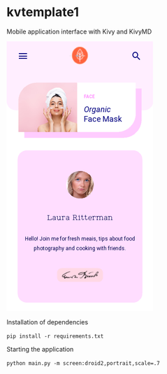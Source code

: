 # kvtemplate1
Mobile application interface with Kivy and KivyMD

![](assets/screen.png)


Installation of dependencies

`pip install -r requirements.txt`

Starting the application

`python main.py -m screen:droid2,portrait,scale=.7`

```
